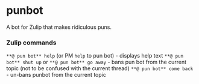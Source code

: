 punbot
======
A bot for Zulip that makes ridiculous puns.

### Zulip commands
`**@ pun bot** help` (or PM `help` to pun bot) - displays help text
`**@ pun bot** shut up` or `**@ pun bot** go away` - bans pun bot from the current topic (not to be confused with the current thread)
`**@ pun bot** come back` - un-bans punbot from the current topic